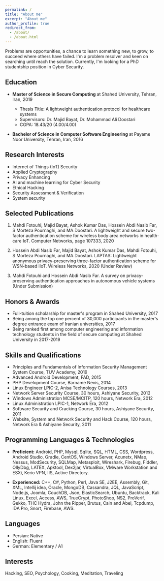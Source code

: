 ```yaml
---
permalink: /
title: "About me"
excerpt: "About me"
author_profile: true
redirect_from: 
  - /about/
  - /about.html
---
```


Problems are opportunities, a chance to learn something new, to grow, to succeed where others have failed. 
I'm a problem resolver and keen on searching until reach the solution. 
Currently, I'm looking for a PhD studentship position in Cyber Security.

Education
------
* **Master of Science in Secure Computing** at Shahed University, Tehran, Iran, 2019
    * Thesis Title: A lightweight authentication protocol for healthcare systems
    * Supervisors: Dr. Majid Bayat, Dr. Mohammad Ali Doostari
	* CGPA: 18.43/20 (4.00/4.00)

* **Bachelor of Science in Computer Software Engineering** at Payame Noor University, Tehran, Iran, 2016

Research Interests
------
* Internet of Things (IoT) Security
* Applied Cryptography
* Privacy Enhancing
* AI and machine learning for Cyber Security
* Ethical Hacking
* Security Assessment & Verification
* System security

Selected Publications
------
1. Mahdi Fotouhi, Majid Bayat, Ashok Kumar Das, Hossein Abdi Nasib Far, S Morteza Pournaghi, and MA Doostari. A lightweight and secure two-factor authentication scheme for wireless body area networks in health-care IoT. Computer Networks, page 107333, 2020

2. Hossein Abdi Nasib Far, Majid Bayat, Ashok Kumar Das, Mahdi Fotouhi, S Morteza Pournaghi, and MA Doostari. LAPTAS: Lightweight anonymous privacy-preserving
three-factor authentication scheme for WSN-based IIoT. Wireless Networks, 2020 (Under Review)

3. Mahdi Fotouhi and Hossein Abdi Nasib Far. A survey on privacy-preserving authentication approaches in autonomous vehicle systems (Under Submission)

Honors & Awards
------
* Full-tuition scholarship for master's program in Shahed University, 2017
* Being among the top one percent of 30,000 participants in the master's degree entrance exam of Iranian universities, 2017
* Being ranked first among computer engineering and information technology students in the field of secure computing at Shahed University in 2017-2019

Skills and Qualifications
------
* Principles and Fundamentals of Information Security Management System Course, TUV Academy, 2019
* Advanced Android Development, FAD, 2015
* PHP Development Course, Barname Nevis, 2014
* Linux Engineer LPIC-2, Anisa Technology Courses, 2013
* Network Server Security Course, 30 hours, Ashiyane Security, 2013
* Windows Administration MCSE/MCITP, 120 hours, Network Era, 2012
* Linux Administration LPIC-1, Network Era, 2012
* Software Security and Cracking Course, 30 hours, Ashiyane Security, 2011
* Website, System and Network Security and Hack Course, 120 hours, Network Era & Ashiyane Security, 2011

Programming Languages & Technologies
------
* **Proficient:** 
Android, PHP, Mysql, Sqlite, SQL, HTML, CSS, Wordpress, Android Studio, Gradle, CentOS, Windows Server, Acunetx, NMap, Nessus, ModSecurity, SQLMap, Metasploit, Wireshark, Firebug, Fiddler, OllyDbg, LATEX, Apktool, Dex2jar, VirtualBox, VMware Workstation and ESXi, Kerio VPN, IIS, Active Directory.

* **Experienced:** 
 C++, C#, Python, Perl, Java SE, J2EE, Assembly, Git, XML, Intellij idea, Oracle, MongoDB, Cassandra, JQL, JavaScript, Node.js, Joomla, CouchDB, Json, ElasticSearch, Ubuntu, Backtrack, Kali Linux, Excel, Access, AWS, TrueCrypt, PhotoShop, NS2, ProVerif, Gekko, THC Hydra, John the Ripper, Brutus, Cain and Abel, Tcpdump, IDA Pro, Snort, Firebase, AWS.

Languages
------
* Persian: Native
* English: Fluent
* German: Elementary / A1

Interests
------
Hacking, SEO, Psychology, Cooking, Meditation, Traveling


